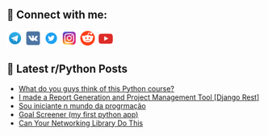 ## 🔎 Connect with me:
[<img src="https://github.com/bullbesh/bullbesh/blob/main/images/Telegram.png" width="32" height="32" />](https://t.me/bullbesh)
[<img src="https://github.com/bullbesh/bullbesh/blob/main/images/VK.png" width="32" height="32" />](https://vk.com/bullbesh)
[<img src="https://github.com/bullbesh/bullbesh/blob/main/images/Twitter.png" width="32" height="32" />](https://twitter.com/bullbesh1)
[<img src="https://github.com/bullbesh/bullbesh/blob/main/images/Instagram.png" width="32" height="32" />](https://www.instagram.com/bullbesh)
[<img src="https://github.com/bullbesh/bullbesh/blob/main/images/Reddit.png" width="32" height="32" />](https://www.reddit.com/user/bullbesh)
[<img src="https://github.com/bullbesh/bullbesh/blob/main/images/YouTube.png" width="32" height="32" />](https://www.youtube.com/channel/UCtfjRs6uzgq5mfm8S06WTcg)

## 📕 Latest r/Python Posts
<!-- BLOG-POST-LIST:START -->
- [What do you guys think of this Python course?](https://www.reddit.com/r/Python/comments/1h0ij26/what_do_you_guys_think_of_this_python_course/)
- [I made a Report Generation and Project Management Tool [Django Rest]](https://www.reddit.com/r/Python/comments/1h0g0us/i_made_a_report_generation_and_project_management/)
- [Sou iniciante n mundo da progrmação](https://www.reddit.com/r/Python/comments/1h0aomx/sou_iniciante_n_mundo_da_progrmação/)
- [Goal Screener &lpar;my first python app&rpar;](https://www.reddit.com/r/Python/comments/1h064ct/goal_screener_my_first_python_app/)
- [Can Your Networking Library Do This](https://www.reddit.com/r/Python/comments/1h04rcp/can_your_networking_library_do_this/)
<!-- BLOG-POST-LIST:END -->
